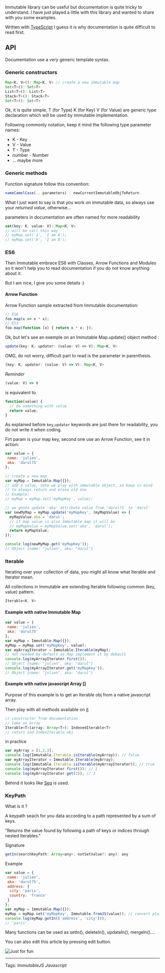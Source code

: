 Immutable library can be useful but documentation is quite tricky to understand. I have just played a little with this library and wanted to share with you some examples.

Written with [TypeScript](http://www.typescriptlang.org/) I guess it is why documentation is quite difficult to read first.

## API

Documentation use a very generic template syntax.

### Generic constructors

```javascript
Map<K, V>(): Map<K, V> // create a new immutable map
Set<T>(): Set<T>
List<T>(): List<T>
Stack<T>(): Stack<T>
Set<T>(): Set<T>
```

Ok, it is quite simple, T (for Type) K (for Key) V (for Value) are generic type declaration which will be used by immutable implementation.

Following commonly notation, keep it mind the following type parameter names:

- K - Key
- V - Value
- T - Type
- number - Number
- ... maybe more

### Generic methods

Function signature follow this convention:

```javascript
nameCamelCase(...parameters) : newCurrentImmutableObjToReturn
```

What I just want to say is that you work on immutable data, so always use your *returned value*, otherwise...

parameters in documentation are often named for more readability

```javascript
set(key: K, value: V): Map<K, V>
// will be call this way
// myMap.set('a', 'I am A');
// myMap.set('b', 'I am B');
```

### ES6
Then Immutable embrace ES6 with Classes, Arrow Functions and Modules so it won't help you to read documentation if you do not know anything about it.

But I am nice, I give you some details :)

#### Arrow Function

Arrow Function sample extracted from Immutable documentation:

```javascript
// ES6
foo.map(x => x * x);
// ES3
foo.map(function (x) { return x * x; });
```

Ok, but let's see an exemple on an Immutable Map.update() object method :

```javascript
update(key: K, updater: (value: V) => V): Map<K, V>
```
OMG, do not worry, difficult part to read is the parameter in parenthesis.

```javascript
(key: K, updater: (value: V) => V): Map<K, V>
```

*Reminder*
```javascript
(value: V) => V
```
is equivalent to
```javascript
function(value) {
  // do something with value
  return value;
}
```

As explained before `key`,`updater` keywords are just there for readability, you do not write it when coding.

Firt param is your map key, second one use an Arrow Function, see it in action:

```javascript
var value = {
 name: 'julien',
 aka: 'darul75'
};

// create a new map
var myMap = Immutable.Map({});
// add a value, note we play with immutable object, so keep in mind
// to always return and erase old one
// Example:
// myMap = myMap.set('myMapKey', value);

// we gonna update 'aka' attribute value from 'darul75' to 'darul'
var newMyMap = myMap.update('myMapKey', (myMapValue) => {
  myMapValue.aka = 'darul';
  // if map value is also Immutable map it will be
  // myMapValue = myMapValue.set('aka', 'darul');
  return myMapValue;
});

console.log(newMyMap.get('myMapKey'));
// Object {name: "julien", aka: "darul"}
```

### Iterable

Iterating over your collection of data, you might all know what Iterable and Iterator mean.

All collections in Immutable are extending Iterable following common (key, value) pattern.

```javascript
Iterable<K, V>
```
#### Example with native Immutable Map

```javascript
var value = {
 name: 'julien',
 aka: 'darul75'
};
var myMap = Immutable.Map({});
myMap = myMap.set('myMapKey', value);
var myArrayIterator = Immutable.Iterable(myMap);
// not needed by default as Map implement it by debault
console.log(myArrayIterator.first());
// Object {name: "julien", aka: "darul"}
console.log(myArrayIterator.get('myMapKey'));
// Object {name: "julien", aka: "darul"}
```

#### Example with native javascript Array []

Purpose of this example is to get an Iterable obj from a native javascript array.

Then play with all methods available on [it](http://facebook.github.io/immutable-js/docs/#/IndexedIterable)

```javascript
// constructor from documentation
// take an array
Iterable<T>(array: Array<T>): IndexedIterable<T>
// return and IndexIterable obj
```

in practice
```javascript
var myArray = [1,2,3];
console.log(Immutable.Iterable.isIterable(myArray)); // false
var myArrayIterator = Immutable.Iterable(myArray);
console.log(Immutable.Iterable.isIterable(myArrayIterator)); // true
console.log(myArrayIterator.first()); // 1
console.log(myArrayIterator.get(2)); // 3
```

Behind it looks like [Seq](http://facebook.github.io/immutable-js/docs/#/Seq) is used.


### KeyPath

What is it ?

A keypath seach for you data according to a path represented by a sum of keys.

"Returns the value found by following a path of keys or indices through nested Iterables."

Signature
```javascript
getIn(searchKeyPath: Array<any>, notSetValue?: any): any
```

Example
```javascript
var value = {
 name: 'julien',
 aka: 'darul75',
 address: {
  city: 'paris',
  country: 'france'
 }
};
var myMap = Immutable.Map({});
myMap = myMap.set('myMapKey', Immutable.fromJS(value)); // convert plain object to an Immutable Map
console.log(myMap.getIn(['address', 'city']));
// 'paris'
```

Many functions can be used as setIn(), deleteIn(), updateIn(), mergeIn()....

You can also edit this article by pressing edit button.

![Just for fun](/images/posts/building-bricks-wall-gutter.jpg)

----------

Tags: *ImmutableJS* *Javascript*
